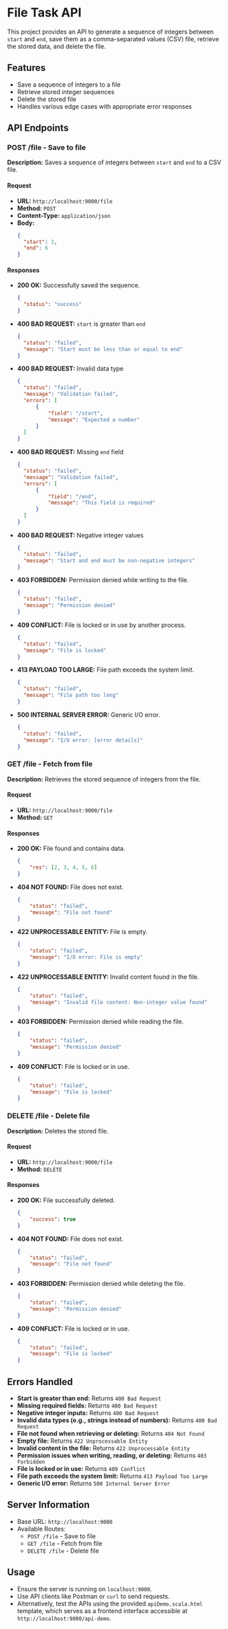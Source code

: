 # File Task API

This project provides an API to generate a sequence of integers between `start` and `end`, save them as a comma-separated values (CSV) file, retrieve the stored data, and delete the file.

## Features
- Save a sequence of integers to a file
- Retrieve stored integer sequences
- Delete the stored file
- Handles various edge cases with appropriate error responses

## API Endpoints

### **POST /file** - Save to file
**Description:** Saves a sequence of integers between `start` and `end` to a CSV file.

#### **Request**
- **URL:** `http://localhost:9000/file`
- **Method:** `POST`
- **Content-Type:** `application/json`
- **Body:**
  ```json
  {
    "start": 2,
    "end": 6
  }
  ```

#### **Responses**
- **200 OK:** Successfully saved the sequence.
  ```json
  {
    "status": "success"
  }
  ```
- **400 BAD REQUEST:** `start` is greater than `end`
  ```json
  {
    "status": "failed",
    "message": "Start must be less than or equal to end"
  }
  ```
- **400 BAD REQUEST:** Invalid data type
  ```json
  {
    "status": "failed",
    "message": "Validation failed",
    "errors": [
        {
            "field": "/start",
            "message": "Expected a number"
        }
    ]
  }
  ```
- **400 BAD REQUEST:** Missing `end` field
  ```json
  {
    "status": "failed",
    "message": "Validation failed",
    "errors": [
        {
            "field": "/end",
            "message": "This field is required"
        }
    ]
  }
  ```
- **400 BAD REQUEST:** Negative integer values
  ```json
  {
    "status": "failed",
    "message": "Start and end must be non-negative integers"
  }
  ```
- **403 FORBIDDEN:** Permission denied while writing to the file.
  ```json
  {
    "status": "failed",
    "message": "Permission denied"
  }
  ```
- **409 CONFLICT:** File is locked or in use by another process.
  ```json
  {
    "status": "failed",
    "message": "File is locked"
  }
  ```
- **413 PAYLOAD TOO LARGE:** File path exceeds the system limit.
  ```json
  {
    "status": "failed",
    "message": "File path too long"
  }
  ```
- **500 INTERNAL SERVER ERROR:** Generic I/O error.
  ```json
  {
    "status": "failed",
    "message": "I/O error: [error details]"
  }
  ```

### **GET /file** - Fetch from file
**Description:** Retrieves the stored sequence of integers from the file.

#### **Request**
- **URL:** `http://localhost:9000/file`
- **Method:** `GET`

#### **Responses**
- **200 OK:** File found and contains data.
  ```json
  {
      "res": [2, 3, 4, 5, 6]
  }
  ```
- **404 NOT FOUND:** File does not exist.
  ```json
  {
      "status": "failed",
      "message": "File not found"
  }
  ```
- **422 UNPROCESSABLE ENTITY:** File is empty.
  ```json
  {
      "status": "failed",
      "message": "I/O error: File is empty"
  }
  ```
- **422 UNPROCESSABLE ENTITY:** Invalid content found in the file.
  ```json
  {
      "status": "failed",
      "message": "Invalid file content: Non-integer value found"
  }
  ```
- **403 FORBIDDEN:** Permission denied while reading the file.
  ```json
  {
      "status": "failed",
      "message": "Permission denied"
  }
  ```
- **409 CONFLICT:** File is locked or in use.
  ```json
  {
      "status": "failed",
      "message": "File is locked"
  }
  ```

### **DELETE /file** - Delete file
**Description:** Deletes the stored file.

#### **Request**
- **URL:** `http://localhost:9000/file`
- **Method:** `DELETE`

#### **Responses**
- **200 OK:** File successfully deleted.
  ```json
  {
      "success": true
  }
  ```
- **404 NOT FOUND:** File does not exist.
  ```json
  {
      "status": "failed",
      "message": "File not found"
  }
  ```
- **403 FORBIDDEN:** Permission denied while deleting the file.
  ```json
  {
      "status": "failed",
      "message": "Permission denied"
  }
  ```
- **409 CONFLICT:** File is locked or in use.
  ```json
  {
      "status": "failed",
      "message": "File is locked"
  }
  ```

## **Errors Handled**
- **Start is greater than end:** Returns `400 Bad Request`
- **Missing required fields:** Returns `400 Bad Request`
- **Negative integer inputs:** Returns `400 Bad Request`
- **Invalid data types (e.g., strings instead of numbers):** Returns `400 Bad Request`
- **File not found when retrieving or deleting:** Returns `404 Not Found`
- **Empty file:** Returns `422 Unprocessable Entity`
- **Invalid content in the file:** Returns `422 Unprocessable Entity`
- **Permission issues when writing, reading, or deleting:** Returns `403 Forbidden`
- **File is locked or in use:** Returns `409 Conflict`
- **File path exceeds the system limit:** Returns `413 Payload Too Large`
- **Generic I/O error:** Returns `500 Internal Server Error`

## **Server Information**
- Base URL: `http://localhost:9000`
- Available Routes:
  - `POST /file` - Save to file
  - `GET /file` - Fetch from file
  - `DELETE /file` - Delete file

## **Usage**
- Ensure the server is running on `localhost:9000`.
- Use API clients like Postman or `curl` to send requests.
- Alternatively, test the APIs using the provided `apiDemo.scala.html` template, which serves as a frontend interface accessible at `http://localhost:9000/api-demo`.
